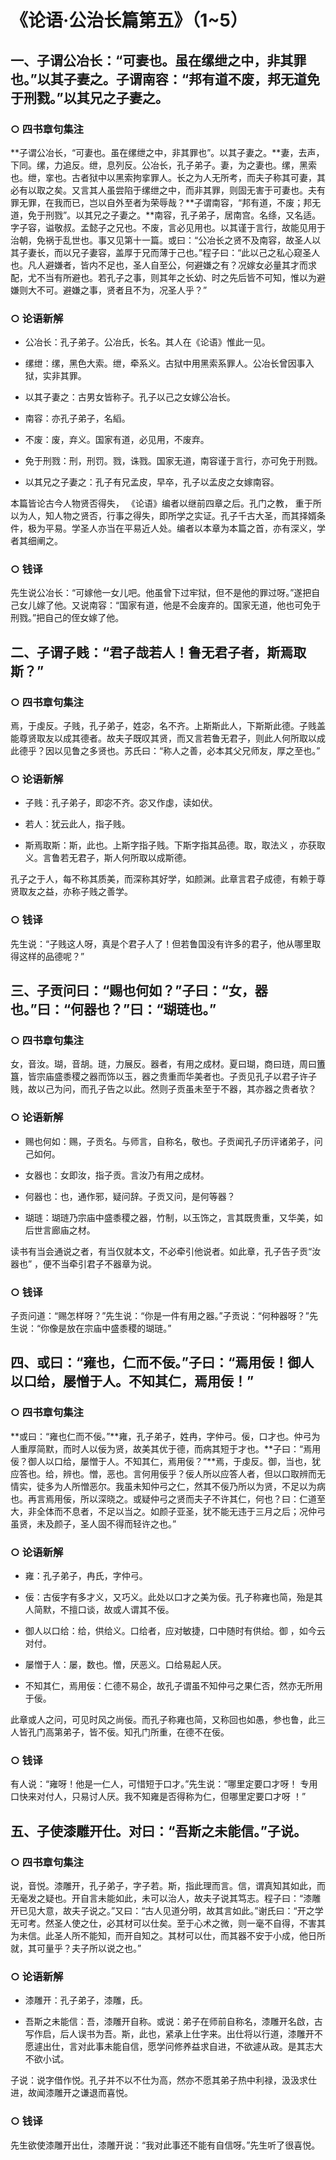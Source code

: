 # 《论语·公治长篇第五》（1~5）

## 一、子谓公冶长：“可妻也。虽在缧绁之中，非其罪也。”以其子妻之。子谓南容：“邦有道不废，邦无道免于刑戮。”以其兄之子妻之。

### ○ 四书章句集注

**子谓公冶长，“可妻也。虽在缧绁之中，非其罪也”。以其子妻之。**妻，去声，下同。缧，力追反。绁，息列反。公冶长，孔子弟子。妻，为之妻也。缧，黑索也。绁，挛也。古者狱中以黑索拘挛罪人。长之为人无所考，而夫子称其可妻，其必有以取之矣。又言其人虽尝陷于缧绁之中，而非其罪，则固无害于可妻也。夫有罪无罪，在我而已，岂以自外至者为荣辱哉？**子谓南容，“邦有道，不废；邦无道，免于刑戮”。以其兄之子妻之。**南容，孔子弟子，居南宫。名绦，又名适。字子容，谥敬叔。孟懿子之兄也。不废，言必见用也。以其谨于言行，故能见用于治朝，免祸于乱世也。事又见第十一篇。或曰：“公冶长之贤不及南容，故圣人以其子妻长，而以兄子妻容，盖厚于兄而薄于己也。”程子曰：“此以己之私心窥圣人也。凡人避嫌者，皆内不足也，圣人自至公，何避嫌之有？况嫁女必量其才而求配，尤不当有所避也。若孔子之事，则其年之长幼、时之先后皆不可知，惟以为避嫌则大不可。避嫌之事，贤者且不为，况圣人乎？”

### ○ 论语新解

* 公冶长：孔子弟子。公冶氏，长名。其人在《论语》惟此一见。

* 缧绁：缧，黑色大索。绁，牵系义。古狱中用黑索系罪人。公冶长曾因事入狱，实非其罪。

* 以其子妻之：古男女皆称子。孔子以己之女嫁公冶长。

* 南容：亦孔子弟子，名縚。

* 不废：废，弃义。国家有道，必见用，不废弃。

* 免于刑戮：刑，刑罚。戮，诛戮。国家无道，南容谨于言行，亦可免于刑戮。

* 以其兄之子妻之：孔子有兄孟皮，早卒，孔子以孟皮之女嫁南容。

本篇皆论古今人物贤否得失， 《论语》编者以继前四章之后。孔门之教， 重于所以为人，知人物之贤否，行事之得失，即所学之实证。孔子千古大圣，而其择婿条件，极为平易。学圣人亦当在平易近人处。编者以本章为本篇之首，亦有深义，学者其细阐之。

### ○ 钱译

先生说公冶长：“可嫁他一女儿吧。他虽曾下过牢狱，但不是他的罪过呀。”遂把自己女儿嫁了他。又说南容：“国家有道，他是不会废弃的。国家无道，他也可免于刑戮。”把自己的侄女嫁了他。

## 二、子谓子贱：“君子哉若人！鲁无君子者，斯焉取斯？”

### ○ 四书章句集注

焉，于虔反。子贱，孔子弟子，姓宓，名不齐。上斯斯此人，下斯斯此德。子贱盖能尊贤取友以成其德者。故夫子既叹其贤，而又言若鲁无君子，则此人何所取以成此德乎？因以见鲁之多贤也。苏氏曰：“称人之善，必本其父兄师友，厚之至也。”

### ○ 论语新解

* 子贱：孔子弟子，即宓不齐。宓又作虙，读如伏。

* 若人：犹云此人，指子贱。

* 斯焉取斯：斯，此也。上斯字指子贱。下斯字指其品德。取，取法义 ，亦获取义。言鲁若无君子，斯人何所取以成斯德。

孔子之于人，每不称其质美，而深称其好学，如颜渊。此章言君子成德，有赖于尊贤取友之益，亦称子贱之善学。

### ○ 钱译

先生说：“子贱这人呀，真是个君子人了！但若鲁国没有许多的君子，他从哪里取得这样的品德呢？”

## 三、子贡问曰：“赐也何如？”子曰：“女，器也。”曰：“何器也？”曰：“瑚琏也。”

### ○ 四书章句集注

女，音汝。瑚，音胡。琏，力展反。器者，有用之成材。夏曰瑚，商曰琏，周曰簠簋，皆宗庙盛黍稷之器而饰以玉，器之贵重而华美者也。子贡见孔子以君子许子贱，故以己为问，而孔子告之以此。然则子贡虽未至于不器，其亦器之贵者欤？

### ○ 论语新解

* 赐也何如：赐，子贡名。与师言，自称名，敬也。子贡闻孔子历评诸弟子，问己如何。

* 女器也：女即汝，指子贡。言汝乃有用之成材。

* 何器也：也，通作邪，疑问辞。子贡又问，是何等器？

* 瑚琏：瑚琏乃宗庙中盛黍稷之器，竹制，以玉饰之，言其既贵重，又华美，如后世言廊庙之材。

读书有当会通说之者，有当仅就本文，不必牵引他说者。如此章，孔子告子贡“汝器也” ，便不当牵引君子不器章为说。

### ○ 钱译

子贡问道：“赐怎样呀？”先生说：“你是一件有用之器。”子贡说：“何种器呀？”先生说：“你像是放在宗庙中盛黍稷的瑚琏。”

## 四、或曰：“雍也，仁而不佞。”子曰：“焉用佞！御人以口给，屡憎于人。不知其仁，焉用佞！”

### ○ 四书章句集注

**或曰：“雍也仁而不佞。”**雍，孔子弟子，姓冉，字仲弓。佞，口才也。仲弓为人重厚简默，而时人以佞为贤，故美其优于德，而病其短于才也。**子曰：“焉用佞？御人以口给，屡憎于人。不知其仁，焉用佞？”**焉，于虔反。御，当也，犹应答也。给，辨也。憎，恶也。言何用佞乎？佞人所以应答人者，但以口取辨而无情实，徒多为人所憎恶尔。我虽未知仲弓之仁，然其不佞乃所以为贤，不足以为病也。再言焉用佞，所以深晓之。或疑仲弓之贤而夫子不许其仁，何也？曰：仁道至大，非全体而不息者，不足以当之。如颜子亚圣，犹不能无违于三月之后；况仲弓虽贤，未及颜子，圣人固不得而轻许之也。”

### ○ 论语新解

* 雍：孔子弟子，冉氏，字仲弓。

* 佞：古佞字有多才义，又巧义。此处以口才之美为佞。孔子称雍也简，殆是其人简默，不擅口谈，故或人谓其不佞。

* 御人以口给：给，供给义。口给者，应对敏捷，口中随时有供给。御 ，如今云对付。

* 屡憎于人：屡，数也。憎，厌恶义。口给易起人厌。

* 不知其仁，焉用佞：仁德不易企，故孔子谓虽不知仲弓之果仁否，然亦无所用于佞。

此章或人之问，可见时风之尚佞。而孔子称雍也简，又称回也如愚，参也鲁，此三人皆孔门高第弟子，皆不佞。知孔门所重，在德不在佞。

### ○ 钱译

有人说：“雍呀！他是一仁人，可惜短于口才。”先生说：“哪里定要口才呀！ 专用口快来对付人，只易讨人厌。我不知雍是否得称为仁，但哪里定要口才呀 ！”

## 五、子使漆雕开仕。对曰：“吾斯之未能信。”子说。

### ○ 四书章句集注

说，音悦。漆雕开，孔子弟子，字子若。斯，指此理而言。信，谓真知其如此，而无毫发之疑也。开自言未能如此，未可以治人，故夫子说其笃志。程子曰：“漆雕开已见大意，故夫子说之。”又曰：“古人见道分明，故其言如此。”谢氏曰：“开之学无可考。然圣人使之仕，必其材可以仕矣。至于心术之微，则一毫不自得，不害其为未信。此圣人所不能知，而开自知之。其材可以仕，而其器不安于小成，他日所就，其可量乎？夫子所以说之也。”

### ○ 论语新解

* 漆雕开：孔子弟子，漆雕，氏。

* 吾斯之未能信：吾，漆雕开自称。或说：弟子在师前自称名，漆雕开名啟，古写作启，后人误书为吾。斯，此也，紧承上仕字来。出仕将以行道，漆雕开不愿遽出仕，言对此事未能自信，愿学问修养益求自进，不欲遽从政。是其志大不欲小试。

子说：说字借作悦。孔子并不以不仕为高，然亦不愿其弟子热中利禄，汲汲求仕进，故闻漆雕开之谦退而喜悦。

### ○ 钱译

先生欲使漆雕开出仕，漆雕开说：“我对此事还不能有自信呀。”先生听了很喜悦。
